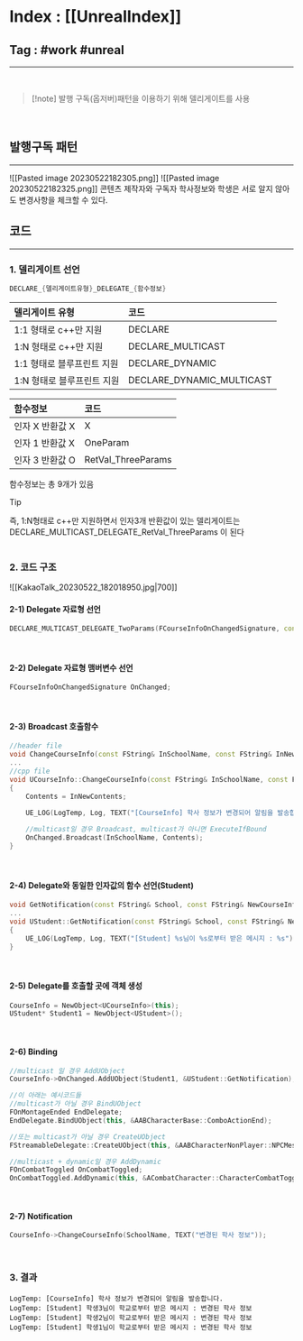 # Index : [[UnrealIndex]]
## Tag : #work #unreal
---
   
> [!note] 발행 구독(옵저버)패턴을 이용하기 위해 델리게이트를 사용
> 
   
## 발행구독 패턴
---
![[Pasted image 20230522182305.png]]
![[Pasted image 20230522182325.png]]
콘텐츠 제작자와 구독자
학사정보와 학생은 서로 알지 않아도 변경사항을 체크할 수 있다.
   
   
## 코드
---
### 1. 델리게이트 선언
```cpp
DECLARE_{델리게이트유형}_DELEGATE_{함수정보}
```

| 델리게이트 유형                       | 코드 |
| :-------------------------- | :---- |
| 1:1 형태로 c++만 지원      |   DECLARE   |
| 1:N 형태로 c++만 지원      |   DECLARE_MULTICAST   |
| 1:1 형태로 블루프린트 지원 |    DECLARE_DYNAMIC  |
| 1:N 형태로 블루프린트 지원 |   DECLARE_DYNAMIC_MULTICAST   |

| 함수정보        | 코드               |
|:--------------- |:------------------ |
| 인자 X 반환값 X | X                  |
| 인자 1 반환값 X | OneParam           |
| 인자 3 반환값 O | RetVal_ThreeParams |
함수정보는 총 9개가 있음
   
> [!tip] 
> 즉, 1:N형태로 c++만 지원하면서 인자3개 반환값이 있는 델리게이트는
> DECLARE_MULTICAST_DELEGATE_RetVal_ThreeParams 이 된다
   
   
### 2. 코드 구조
![[KakaoTalk_20230522_182018950.jpg|700]]
#### 2-1) Delegate 자료형 선언
```cpp
DECLARE_MULTICAST_DELEGATE_TwoParams(FCourseInfoOnChangedSignature, const FString&, const FString&);
```
   
#### 2-2) Delegate 자료형 맴버변수 선언
```cpp
FCourseInfoOnChangedSignature OnChanged;
```
   
#### 2-3) Broadcast 호출함수
```cpp
//header file
void ChangeCourseInfo(const FString& InSchoolName, const FString& InNewContents);
...
//cpp file
void UCourseInfo::ChangeCourseInfo(const FString& InSchoolName, const FString& InNewContents)
{
	Contents = InNewContents;

	UE_LOG(LogTemp, Log, TEXT("[CourseInfo] 학사 정보가 변경되어 알림을 발송합니다."));
	
	//multicast일 경우 Broadcast, multicast가 아니면 ExecuteIfBound
	OnChanged.Broadcast(InSchoolName, Contents);
}
```
   
#### 2-4) Delegate와 동일한 인자값의 함수 선언(Student)
```cpp
void GetNotification(const FString& School, const FString& NewCourseInfo);
...
void UStudent::GetNotification(const FString& School, const FString& NewCourseInfo)
{
	UE_LOG(LogTemp, Log, TEXT("[Student] %s님이 %s로부터 받은 메시지 : %s"), *Name, *School, *NewCourseInfo);
}
```
   
#### 2-5) Delegate를 호출할 곳에 객체 생성
```cpp
CourseInfo = NewObject<UCourseInfo>(this);
UStudent* Student1 = NewObject<UStudent>();
```
   
#### 2-6) Binding
```cpp
//multicast 일 경우 AddUObject
CourseInfo->OnChanged.AddUObject(Student1, &UStudent::GetNotification);

//이 아래는 예시코드들
//multicast가 아닐 경우 BindUObject 
FOnMontageEnded EndDelegate;
EndDelegate.BindUObject(this, &AABCharacterBase::ComboActionEnd);

//또는 multicast가 아닐 경우 CreateUObject
FStreamableDelegate::CreateUObject(this, &AABCharacterNonPlayer::NPCMeshLoadCompleted)

//multicast + dynamic일 경우 AddDynamic
FOnCombatToggled OnCombatToggled;
OnCombatToggled.AddDynamic(this, &ACombatCharacter::CharacterCombatToggled);
```
      
#### 2-7) Notification
```cpp
CourseInfo->ChangeCourseInfo(SchoolName, TEXT("변경된 학사 정보"));
```
   
### 3. 결과
```
LogTemp: [CourseInfo] 학사 정보가 변경되어 알림을 발송합니다.
LogTemp: [Student] 학생3님이 학교로부터 받은 메시지 : 변경된 학사 정보
LogTemp: [Student] 학생2님이 학교로부터 받은 메시지 : 변경된 학사 정보
LogTemp: [Student] 학생1님이 학교로부터 받은 메시지 : 변경된 학사 정보
```

